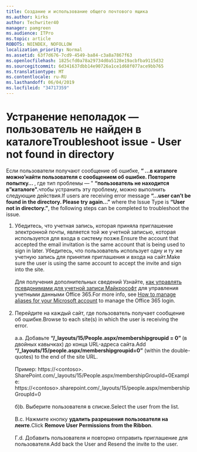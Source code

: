 ```yaml
---
title: Создание и использование общего почтового ящика
ms.author: kirks
author: Techwriter40
manager: pamgreen
ms.audience: ITPro
ms.topic: article
ROBOTS: NOINDEX, NOFOLLOW
localization_priority: Normal
ms.assetid: 63f7d676-7cd9-4549-ba84-c3a8a7867f63
ms.openlocfilehash: 1825cfd0a78a29734d0a5128e19acbfba9115d32
ms.sourcegitcommit: 6d341637dbb14e90726a1ce1d68f077ace9bb765
ms.translationtype: MT
ms.contentlocale: ru-RU
ms.lasthandoff: 06/04/2019
ms.locfileid: "34717359"
---
```

# <a name="troubleshoot-issue---user-not-found-in-directory"></a><span data-ttu-id="8397e-102">Устранение неполадок — пользователь не найден в каталоге</span><span class="sxs-lookup"><span data-stu-id="8397e-102">Troubleshoot issue - User not found in directory</span></span>

<p><span data-ttu-id="8397e-103">Если пользователи получают сообщение об ошибке, <strong> &ldquo; &hellip;в каталоге можно&rsquo;найти пользователя с сообщением об ошибке. Повторите попытку&hellip; </strong> , где тип проблемы — " <strong> &ldquo;пользователь не находится в&rdquo;каталоге".</strong>чтобы устранить эту проблему, можно выполнить следующие действия.</span><span class="sxs-lookup"><span data-stu-id="8397e-103">If users are receiving error message <strong>&ldquo;&hellip;user can&rsquo;t be found in the directory. Please try again&hellip;&rdquo;</strong> where the Issue Type is <strong>&ldquo;User not in directory.&rdquo;</strong>, the following steps can be completed to troubleshoot the issue.</span></span></p> <ol> <li><span data-ttu-id="8397e-104">Убедитесь, что учетная запись, которая приняла приглашение электронной почты, является той же учетной записью, которая используется для входа в систему позже.</span><span class="sxs-lookup"><span data-stu-id="8397e-104">Ensure the account that accepted the email invitation is the same account that is being used to sign in later.</span></span> <span data-ttu-id="8397e-105">Убедитесь, что пользователь использует одну и ту же учетную запись для принятия приглашения и входа на сайт.</span><span class="sxs-lookup"><span data-stu-id="8397e-105">Make sure the user is using the same account to accept the invite and sign into the site.</span></span> <br /><br /><span data-ttu-id="8397e-106">Для получения дополнительных сведений Узнайте, <a href="https://support.microsoft.com/en-us/help/12407/microsoft-account-how-to-manage-aliases">как управлять псевдонимами для учетной записи Майкрософт</a> для управления учетными данными Office 365.</span><span class="sxs-lookup"><span data-stu-id="8397e-106">For more info, see <a href="https://support.microsoft.com/en-us/help/12407/microsoft-account-how-to-manage-aliases">How to manage aliases for your Microsoft account</a> to manage the Office 365 login.</span></span> <br /><br /></li> <li><span data-ttu-id="8397e-107">Перейдите на каждый сайт, где пользователь получает сообщение об ошибке.</span><span class="sxs-lookup"><span data-stu-id="8397e-107">Browse to each site(s) in which the user is receiving the error.</span></span> <br /><br /><span data-ttu-id="8397e-108">а.</span><span class="sxs-lookup"><span data-stu-id="8397e-108">a.</span></span> <span data-ttu-id="8397e-109">Добавьте <strong> &ldquo;/_layouts/15/People.aspx/membershipgroupid = 0&rdquo; </strong> (в двойных кавычках) до конца URL-адреса сайта.</span><span class="sxs-lookup"><span data-stu-id="8397e-109">Add <strong>&ldquo;/_layouts/15/people.aspx/membershipgroupid=0&rdquo;</strong> (within the double-quotes) to the end of the site URL.</span></span> <br /><br /><span data-ttu-id="8397e-110">Пример: https://&lt;contoso&gt;. SharePoint.com/_layouts/15/People.aspx/membershipGroupId=0</span><span class="sxs-lookup"><span data-stu-id="8397e-110">Example: https://&lt;contoso&gt;.sharepoint.com/_layouts/15/people.aspx/membershipGroupId=0</span></span> <br /><br /><span data-ttu-id="8397e-111">б)</span><span class="sxs-lookup"><span data-stu-id="8397e-111">b.</span></span> <span data-ttu-id="8397e-112">Выберите пользователя в списке.</span><span class="sxs-lookup"><span data-stu-id="8397e-112">Select the user from the list.</span></span> <br /><br /><span data-ttu-id="8397e-113">В.</span><span class="sxs-lookup"><span data-stu-id="8397e-113">c.</span></span> <span data-ttu-id="8397e-114">Нажмите кнопку <strong>удалить разрешения пользователя на ленте</strong>.</span><span class="sxs-lookup"><span data-stu-id="8397e-114">Click <strong>Remove User Permissions from the Ribbon</strong>.</span></span> <br /><br /><span data-ttu-id="8397e-115">Г.</span><span class="sxs-lookup"><span data-stu-id="8397e-115">d.</span></span> <span data-ttu-id="8397e-116">Добавить пользователя и повторно отправить приглашение для пользователя.</span><span class="sxs-lookup"><span data-stu-id="8397e-116">Add back the User and Resend the invite to the user.</span></span></li> </ol>

